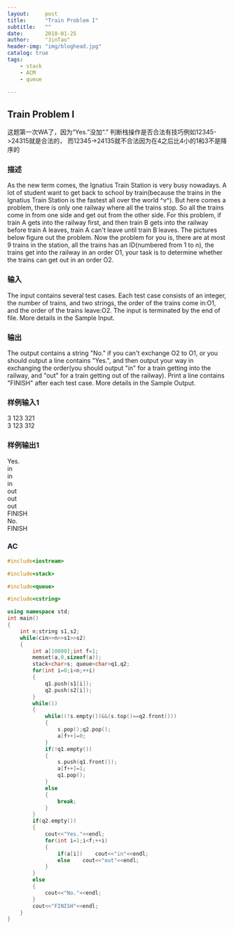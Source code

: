 ```yaml
---
layout:     post
title:      "Train Problem I"
subtitle:   ""
date:       2018-01-25
author:     "JinTao"
header-img: "img/bloghead.jpg"
catalog: true
tags:
    - stack
    - ACM
    - queue
    
---
```


## Train Problem I
这题第一次WA了，因为“Yes.”没加“.”
判断栈操作是否合法有技巧例如12345->24315就是合法的，
而12345->24135就不合法因为在4之后比4小的1和3不是降序的

### 描述
As the new term comes, the Ignatius Train Station is very busy nowadays. A lot of student want to get back to school by train(because the trains in the Ignatius Train Station is the fastest all over the world ^v^). But here comes a problem, there is only one railway where all the trains stop. So all the trains come in from one side and get out from the other side. For this problem, if train A gets into the railway first, and then train B gets into the railway before train A leaves, train A can't leave until train B leaves. The pictures below figure out the problem. Now the problem for you is, there are at most 9 trains in the station, all the trains has an ID(numbered from 1 to n), the trains get into the railway in an order O1, your task is to determine whether the trains can get out in an order O2.

### 输入
The input contains several test cases. Each test case consists of an integer, the number of trains, and two strings, the order of the trains come in:O1, and the order of the trains leave:O2. The input is terminated by the end of file. More details in the Sample Input.

### 输出
The output contains a string "No." if you can't exchange O2 to O1, or you should output a line contains "Yes.", and then output your way in exchanging the order(you should output "in" for a train getting into the railway, and "out" for a train getting out of the railway). Print a line contains "FINISH" after each test case. More details in the Sample Output. 

### 样例输入1 
3 123 321<br>
3 123 312

### 样例输出1 
Yes.<br>
in<br>
in<br>
in<br>
out<br>
out<br>
out<br>
FINISH<br>
No.<br>
FINISH<br>

### AC
``` cpp
#include<iostream>

#include<stack>

#include<queue> 

#include<cstring>

using namespace std;
int main()
{
	int n;string s1,s2;
	while(cin>>n>>s1>>s2)
	{
		int a[10000];int f=1;
		memset(a,0,sizeof(a));
		stack<char>s; queue<char>q1,q2;
		for(int i=0;i<n;++i)
		{
			q1.push(s1[i]);
			q2.push(s2[i]);
		}
		while(1)
		{
			while((!s.empty())&&(s.top()==q2.front()))
			{
				s.pop();q2.pop();
				a[f++]=0;
			}
			if(!q1.empty())
			{
				s.push(q1.front());
				a[f++]=1;
				q1.pop();
			}
			else
			{
				break;
			}
		}
		if(q2.empty())
		{
			cout<<"Yes."<<endl;
			for(int i=1;i<f;++i)
			{
				if(a[i])	cout<<"in"<<endl;
				else	cout<<"out"<<endl; 
			}
		}
		else
		{
			cout<<"No."<<endl;
		}
		cout<<"FINISH"<<endl;
	}
}
```

